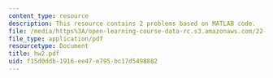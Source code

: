 ```yaml
---
content_type: resource
description: This resource contains 2 problems based on MATLAB code.
file: /media/https%3A/open-learning-course-data-rc.s3.amazonaws.com/22-56j-noninvasive-imaging-in-biology-and-medicine-fall-2005/f15d0ddb1916ee47e795bc17d5498882_hw2.pdf
file_type: application/pdf
resourcetype: Document
title: hw2.pdf
uid: f15d0ddb-1916-ee47-e795-bc17d5498882
---
```

